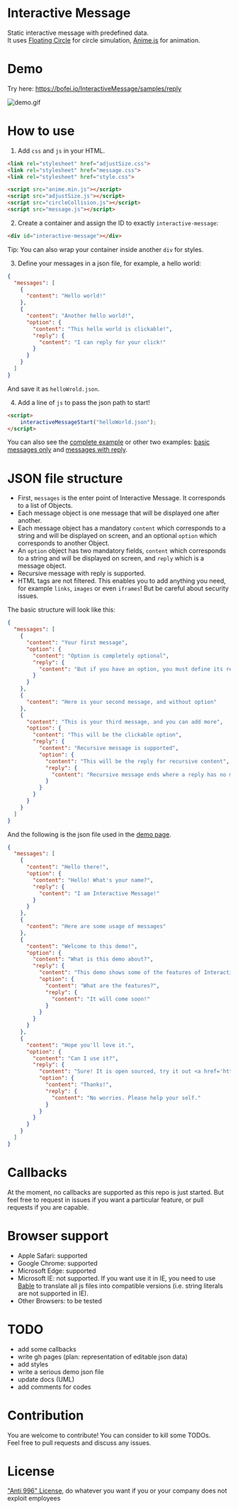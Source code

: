 # Interactive Message
Static interactive message with predefined data.  
It uses [Floating Circle](http://bofei.io/floatingCircle/) for circle simulation, [Anime.js](https://animejs.com) for animation.

# Demo 
Try here: https://bofei.io/InteractiveMessage/samples/reply

![demo.gif](docs/demo.gif)

# How to use
1. Add `css` and `js` in your HTML.
```html
<link rel="stylesheet" href="adjustSize.css">
<link rel="stylesheet" href="message.css">
<link rel="stylesheet" href="style.css">
```
```html
<script src="anime.min.js"></script>
<script src="adjustSize.js"></script>
<script src="circleCollision.js"></script>
<script src="message.js"></script>
```

2. Create a container and assign the ID to exactly `interactive-message`: 

```html
<div id="interactive-message"></div>
```
Tip: You can also wrap your container inside another `div` for styles.

3. Define your messages in a json file, for example, a hello world:
```json
{
  "messages": [
    {
      "content": "Hello world!"
    },
    {
      "content": "Another hello world!",
      "option": {
        "content": "This hello world is clickable!",
        "reply": {
          "content": "I can reply for your click!"
        }
      }
    }
  ]
}
```
And save it as `helloWrold.json`.

4. Add a line of `js` to pass the json path to start!
```html
<script>
    interactiveMessageStart("helloWorld.json");
</script>
```
You can also see the [complete example](samples/json/helloWorld.json) or other two examples: [basic messages only](samples/json/basicMessage.json) and [messages with reply](samples/json/basicReply.json).  

# JSON file structure
- First, `messages` is the enter point of Interactive Message. It corresponds to a list of Objects.   
- Each message object is one message that will be displayed one after another.  
- Each message object has a mandatory `content` which corresponds to a string and will be displayed on screen, and an optional `option` which corresponds to another Object.  
- An `option` object has two mandatory fields, `content` which corresponds to a string and will be displayed on screen, and `reply` which is a message object.  
- Recursive message with reply is supported.
- HTML tags are not filtered. This enables you to add anything you need, for example `links`, `images` or even `iframes`! But be careful about security issues.

The basic structure will look like this:
```json
{
  "messages": [
    {
      "content": "Your first message",
      "option": {
        "content": "Option is completely optional",
        "reply": {
          "content": "But if you have an option, you must define its reply"
        }
      }
    },
    {
      "content": "Here is your second message, and without option"
    },
    {
      "content": "This is your third message, and you can add more",
      "option": {
        "content": "This will be the clickable option",
        "reply": {
          "content": "Recursive message is supported",
          "option": {
            "content": "This will be the reply for recursive content",
            "reply": {
              "content": "Recursive message ends where a reply has no more recursive message object."
            }
          }
        }
      }
    }
  ]
}
``` 
And the following is the json file used in the [demo page](https://bofei.io/InteractiveMessage/samples/reply).
```json
{
  "messages": [
    {
      "content": "Hello there!",
      "option": {
        "content": "Hello! What's your name?",
        "reply": {
          "content": "I am Interactive Message!"
        }
      }
    },
    {
      "content": "Here are some usage of messages"
    },
    {
      "content": "Welcome to this demo!",
      "option": {
        "content": "What is this demo about?",
        "reply": {
          "content": "This demo shows some of the features of Interactive Message.",
          "option": {
            "content": "What are the features?",
            "reply": {
              "content": "It will come soon!"
            }
          }
        }
      }
    },
    {
      "content": "Hope you'll love it.",
      "option": {
        "content": "Can I use it?",
        "reply": {
          "content": "Sure! It is open sourced, try it out <a href='https://github.com/bofeiw/InteractiveMessage'>here</a>",
          "option": {
            "content": "Thanks!",
            "reply": {
              "content": "No worries. Please help your self."
            }
          }
        }
      }
    }
  ]
}
```


# Callbacks
At the moment, no callbacks are supported as this repo is just started. But feel free to request in issues if you want a particular feature, or pull requests if you are capable.  

# Browser support
- Apple Safari: supported
- Google Chrome: supported
- Microsoft Edge: supported
- Microsoft IE: not supported. If you want use it in IE, you need to use [Bable](https://babeljs.io) to translate all js files into compatible versions (i.e. string literals are not supported in IE).
- Other Browsers: to be tested

# TODO
- add some callbacks
- write gh pages (plan: representation of editable json data)
- add styles
- write a serious demo json file
- update docs (UML)
- add comments for codes

# Contribution
You are welcome to contribute! You can consider to kill some TODOs.  
Feel free to pull requests and discuss any issues.

# License
["Anti 996" License](LICENSE.txt), do whatever you want if you or your company does not exploit employees
